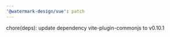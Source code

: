 ```yaml
---
'@watermark-design/vue': patch
---
```


chore(deps): update dependency vite-plugin-commonjs to v0.10.1
